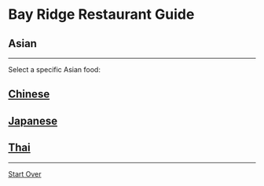 # Bay Ridge Restaurant Guide
## Asian
---
Select a specific Asian food:
## [Chinese](chinese.md )
## [Japanese](japanese.md)
## [Thai](thai.md)
---
[Start Over](../home.md)
